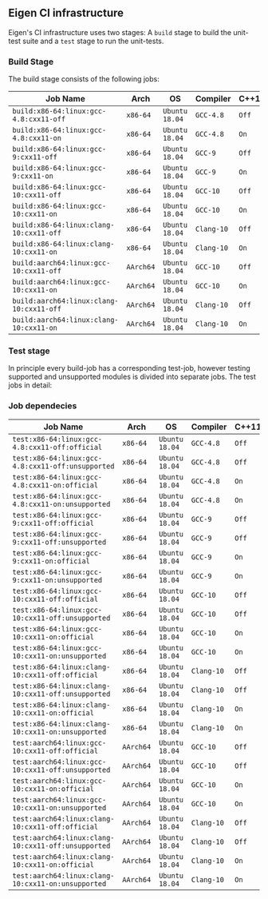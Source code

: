 ## Eigen CI infrastructure

Eigen's CI infrastructure uses two stages: A `build` stage to build the unit-test
suite and a `test` stage to run the unit-tests.

### Build Stage

The build stage consists of the following jobs:

| Job Name                                 | Arch      | OS             | Compiler   | C++11   |
|------------------------------------------|-----------|----------------|------------|---------|
| `build:x86-64:linux:gcc-4.8:cxx11-off`   | `x86-64`  | `Ubuntu 18.04` | `GCC-4.8`  | `Off`   |
| `build:x86-64:linux:gcc-4.8:cxx11-on`    | `x86-64`  | `Ubuntu 18.04` | `GCC-4.8`  | `On`    |
| `build:x86-64:linux:gcc-9:cxx11-off`     | `x86-64`  | `Ubuntu 18.04` | `GCC-9`    | `Off`   |
| `build:x86-64:linux:gcc-9:cxx11-on`      | `x86-64`  | `Ubuntu 18.04` | `GCC-9`    | `On`    |
| `build:x86-64:linux:gcc-10:cxx11-off`    | `x86-64`  | `Ubuntu 18.04` | `GCC-10`   | `Off`   |
| `build:x86-64:linux:gcc-10:cxx11-on`     | `x86-64`  | `Ubuntu 18.04` | `GCC-10`   | `On`    |
| `build:x86-64:linux:clang-10:cxx11-off`  | `x86-64`  | `Ubuntu 18.04` | `Clang-10` | `Off`   |
| `build:x86-64:linux:clang-10:cxx11-on`   | `x86-64`  | `Ubuntu 18.04` | `Clang-10` | `On`    |
| `build:aarch64:linux:gcc-10:cxx11-off`   | `AArch64` | `Ubuntu 18.04` | `GCC-10`   | `Off`   |
| `build:aarch64:linux:gcc-10:cxx11-on`    | `AArch64` | `Ubuntu 18.04` | `GCC-10`   | `On`    |
| `build:aarch64:linux:clang-10:cxx11-off` | `AArch64` | `Ubuntu 18.04` | `Clang-10` | `Off`   |
| `build:aarch64:linux:clang-10:cxx11-on`  | `AArch64` | `Ubuntu 18.04` | `Clang-10` | `On`    |

### Test stage

In principle every build-job has a corresponding test-job, however testing supported and unsupported modules is divided into separate jobs. The test jobs in detail:

### Job dependecies

| Job Name                                            | Arch      | OS             | Compiler   | C++11   | Module
|-----------------------------------------------------|-----------|----------------|------------|---------|--------
| `test:x86-64:linux:gcc-4.8:cxx11-off:official`      | `x86-64`  | `Ubuntu 18.04` | `GCC-4.8`  | `Off`   | `Official`
| `test:x86-64:linux:gcc-4.8:cxx11-off:unsupported`   | `x86-64`  | `Ubuntu 18.04` | `GCC-4.8`  | `Off`   | `Unsupported`
| `test:x86-64:linux:gcc-4.8:cxx11-on:official`       | `x86-64`  | `Ubuntu 18.04` | `GCC-4.8`  | `On`    | `Official`
| `test:x86-64:linux:gcc-4.8:cxx11-on:unsupported`    | `x86-64`  | `Ubuntu 18.04` | `GCC-4.8`  | `On`    | `Unsupported`
| `test:x86-64:linux:gcc-9:cxx11-off:official`        | `x86-64`  | `Ubuntu 18.04` | `GCC-9`    | `Off`   | `Official`
| `test:x86-64:linux:gcc-9:cxx11-off:unsupported`     | `x86-64`  | `Ubuntu 18.04` | `GCC-9`    | `Off`   | `Unsupported`
| `test:x86-64:linux:gcc-9:cxx11-on:official`         | `x86-64`  | `Ubuntu 18.04` | `GCC-9`    | `On`    | `Official`
| `test:x86-64:linux:gcc-9:cxx11-on:unsupported`      | `x86-64`  | `Ubuntu 18.04` | `GCC-9`    | `On`    | `Unsupported`
| `test:x86-64:linux:gcc-10:cxx11-off:official`       | `x86-64`  | `Ubuntu 18.04` | `GCC-10`   | `Off`   | `Official`
| `test:x86-64:linux:gcc-10:cxx11-off:unsupported`    | `x86-64`  | `Ubuntu 18.04` | `GCC-10`   | `Off`   | `Unsupported`
| `test:x86-64:linux:gcc-10:cxx11-on:official`        | `x86-64`  | `Ubuntu 18.04` | `GCC-10`   | `On`    | `Official`
| `test:x86-64:linux:gcc-10:cxx11-on:unsupported`     | `x86-64`  | `Ubuntu 18.04` | `GCC-10`   | `On`    | `Unsupported`
| `test:x86-64:linux:clang-10:cxx11-off:official`     | `x86-64`  | `Ubuntu 18.04` | `Clang-10` | `Off`   | `Official`
| `test:x86-64:linux:clang-10:cxx11-off:unsupported`  | `x86-64`  | `Ubuntu 18.04` | `Clang-10` | `Off`   | `Unsupported`
| `test:x86-64:linux:clang-10:cxx11-on:official`      | `x86-64`  | `Ubuntu 18.04` | `Clang-10` | `On`    | `Official`
| `test:x86-64:linux:clang-10:cxx11-on:unsupported`   | `x86-64`  | `Ubuntu 18.04` | `Clang-10` | `On`    | `Unsupported`
| `test:aarch64:linux:gcc-10:cxx11-off:official`      | `AArch64` | `Ubuntu 18.04` | `GCC-10`   | `Off`   | `Official`
| `test:aarch64:linux:gcc-10:cxx11-off:unsupported`   | `AArch64` | `Ubuntu 18.04` | `GCC-10`   | `Off`   | `Unsupported`
| `test:aarch64:linux:gcc-10:cxx11-on:official`       | `AArch64` | `Ubuntu 18.04` | `GCC-10`   | `On`    | `Official`
| `test:aarch64:linux:gcc-10:cxx11-on:unsupported`    | `AArch64` | `Ubuntu 18.04` | `GCC-10`   | `On`    | `Unsupported`
| `test:aarch64:linux:clang-10:cxx11-off:official`    | `AArch64` | `Ubuntu 18.04` | `Clang-10` | `Off`   | `Official`
| `test:aarch64:linux:clang-10:cxx11-off:unsupported` | `AArch64` | `Ubuntu 18.04` | `Clang-10` | `Off`   | `Unsupported`
| `test:aarch64:linux:clang-10:cxx11-on:official`     | `AArch64` | `Ubuntu 18.04` | `Clang-10` | `On`    | `Official`
| `test:aarch64:linux:clang-10:cxx11-on:unsupported`  | `AArch64` | `Ubuntu 18.04` | `Clang-10` | `On`    | `Unsupported`

